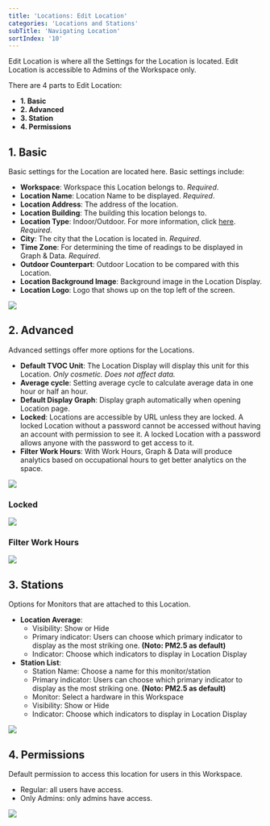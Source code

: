 ```yaml
---
title: 'Locations: Edit Location'
categories: 'Locations and Stations'
subTitle: 'Navigating Location'
sortIndex: '10'
---
```

Edit Location is where all the Settings for the Location is located. Edit Location is accessible to Admins of the Workspace  only.

There are 4 parts to Edit Location:

- **1. Basic**
- **2. Advanced**
- **3. Station**
- **4. Permissions**

## 1. Basic

Basic settings for the Location are located here. Basic settings include:

- **Workspace**: Workspace this Location belongs to. *Required*.
- **Location Name**: Location Name to be displayed. *Required*.
- **Location Address**: The address of the location.
- **Location Building**: The building this location belongs to.
- **Location Type**: Indoor/Outdoor. For more information, click [here](/Indoor-vs.-Outdoor-Location). *Required*.
- **City**: The city that the Location is located in. *Required*.
- **Time Zone**: For determining the time of readings to be displayed in Graph & Data. *Required*.
- **Outdoor Counterpart**: Outdoor Location to be compared with this Location.
- **Location Background Image**: Background image in the Location Display.
- **Location Logo**: Logo that shows up on the top left of the screen.

![](https://cloud.githubusercontent.com/assets/3292593/25652825/9cad079c-301c-11e7-86ab-089fb2709c60.png)

## 2. Advanced

Advanced settings offer more options for the Locations.

- **Default TVOC Unit**: The Location Display will display this unit for this Location. *Only cosmetic. Does not affect data.*   
- **Average cycle**: Setting average cycle to calculate average data in one hour or half an hour.  
- **Default Display Graph**: Display graph automatically when opening Location page.  
- **Locked**: Locations are accessible by URL unless they are locked. A locked Location without a password cannot be accessed without having an account with permission to see it. A locked Location with a password allows anyone with the password to get access to it.
- **Filter Work Hours**: With Work Hours, Graph & Data will produce analytics based on occupational hours to get better analytics on the space.

![](https://user-images.githubusercontent.com/26155270/30478272-032af4d0-9a43-11e7-96d1-2f09a95107e9.png)

### Locked
![](https://cloud.githubusercontent.com/assets/3292593/25652877/e6a2d462-301c-11e7-8dd9-769f9949ae15.png)

### Filter Work Hours
![](https://cloud.githubusercontent.com/assets/3292593/25652879/e6d3a2b8-301c-11e7-8f7e-390308c47804.png)

## 3. Stations

Options for Monitors that are attached to this Location.

- **Location Average**:
  - Visibility: Show or Hide    
  - Primary indicator: Users can choose which primary indicator to display as the most striking one. **(Noto: PM2.5 as default)**  
  - Indicator: Choose which indicators to display in Location Display
- **Station List**:  
  - Station Name: Choose a name for this monitor/station   
  - Primary indicator: Users can choose which primary indicator to display as the most striking one. **(Noto: PM2.5 as default)**    
  - Monitor: Select a hardware in this Workspace
  - Visibility: Show or Hide
  - Indicator: Choose which indicators to display in Location Display

![](https://user-images.githubusercontent.com/26155270/30479144-7a4fe720-9a46-11e7-8b7f-6af31e86328a.png)

## 4. Permissions

Default permission to access this location for users in this Workspace.

- Regular: all users have access.
- Only Admins: only admins have access.

![](https://cloud.githubusercontent.com/assets/3292593/25652828/9cff5a7e-301c-11e7-8257-b074fce2aca1.png)